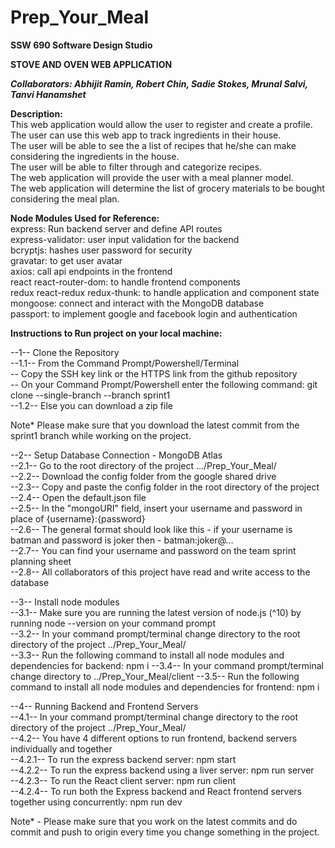 # Prep_Your_Meal  
**SSW 690 Software Design Studio**  
  
**STOVE AND OVEN WEB APPLICATION**  
  
***Collaborators: Abhijit Ramin, Robert Chin, Sadie Stokes, Mrunal Salvi, Tanvi Hanamshet***  

**Description:**  
This web application would allow the user to register and create a profile.  
The user can use this web app to track ingredients in their house.  
The user will be able to see the a list of recipes that he/she can make considering the ingredients in the house.  
The user will be able to filter through and categorize recipes.  
The web application will provide the user with a meal planner model.  
The web application will determine the list of grocery materials to be bought considering the meal plan.  

**Node Modules Used for Reference:**  
express: Run backend server and define API routes  
express-validator: user input validation for the backend  
bcryptjs: hashes user password for security  
gravatar: to get user avatar  
axios: call api endpoints in the frontend  
react react-router-dom: to handle frontend components  
redux react-redux redux-thunk: to handle application and component state  
mongoose: connect and interact with the MongoDB database    
passport: to implement google and facebook login and authentication  
  
**Instructions to Run project on your local machine:**  
  
--1-- Clone the Repository  
  --1.1-- From the Command Prompt/Powershell/Terminal  
          --  Copy the SSH key link or the HTTPS link from the github repository  
          --  On your Command Prompt/Powershell enter the following command: git clone --single-branch --branch sprint1 <CopiedLink>  
  --1.2-- Else you can download a zip file  
  
  Note* Please make sure that you download the latest commit from the sprint1 branch while working on the project.  
    
--2-- Setup Database Connection - MongoDB Atlas  
  --2.1-- Go to the root directory of the project .../Prep_Your_Meal/  
  --2.2-- Download the config folder from the google shared drive  
  --2.3-- Copy and paste the config folder in the root directory of the project   
  --2.4-- Open the default.json file  
  --2.5-- In the "mongoURI" field, insert your username and password in place of {username}:{password}  
  --2.6-- The general format should look like this - if your username is batman and password is joker then - batman:joker@...  
  --2.7-- You can find your username and password on the team sprint planning sheet  
  --2.8-- All collaborators of this project have read and write access to the database  
    
--3-- Install node modules  
  --3.1-- Make sure you are running the latest version of node.js (^10) by running node --version on your command prompt    
  --3.2-- In your command prompt/terminal change directory to the root directory of the project ../Prep_Your_Meal/  
  --3.3-- Run the following command to install all node modules and dependencies for backend: npm i
  --3.4-- In your command prompt/terminal change directory to ../Prep_Your_Meal/client
  --3.5-- Run the following command to install all node modules and dependencies for frontend: npm i
  
--4-- Running Backend and Frontend Servers  
  --4.1-- In your command prompt/terminal change directory to the root directory of the project ../Prep_Your_Meal/  
  --4.2-- You have 4 different options to run frontend, backend servers individually and together    
      --4.2.1-- To run the express backend server: npm start    
      --4.2.2-- To run the express backend using a liver server: npm run server  
      --4.2.3-- To run the React client server: npm run client  
      --4.2.4-- To run both the Express backend and React frontend servers together using concurrently: npm run dev  
 
Note* - Please make sure that you work on the latest commits and do commit and push to origin every time you change something in the project.  
